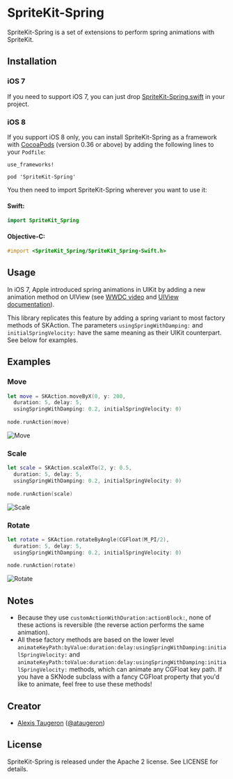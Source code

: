 SpriteKit-Spring
================

SpriteKit-Spring is a set of extensions to perform spring animations with SpriteKit.

## Installation

### iOS 7

If you need to support iOS 7, you can just drop [SpriteKit-Spring.swift](SpriteKit-Spring.swift) in your project.

### iOS 8

If you support iOS 8 only, you can install SpriteKit-Spring as a framework with [CocoaPods](https://cocoapods.org) (version 0.36 or above) by adding the following lines to your ```Podfile```:

```
use_frameworks!

pod 'SpriteKit-Spring'
```

You then need to import SpriteKit-Spring wherever you want to use it:

#### Swift:
```swift
import SpriteKit_Spring
```
#### Objective-C:
```objective-c
#import <SpriteKit_Spring/SpriteKit_Spring-Swift.h>
```

## Usage

In iOS 7, Apple introduced spring animations in UIKit by adding a new animation method on UIView (see [WWDC video](https://developer.apple.com/videos/wwdc/2014/#221) and [UIView documentation](https://developer.apple.com/library/ios/documentation/UIKit/Reference/UIView_Class/index.html#//apple_ref/occ/clm/UIView/animateWithDuration:delay:usingSpringWithDamping:initialSpringVelocity:options:animations:completion:)).

This library replicates this feature by adding a spring variant to most factory methods of SKAction. The parameters ```usingSpringWithDamping:``` and ```initialSpringVelocity:``` have the same meaning as their UIKit counterpart. See below for examples.

## Examples

### Move

```swift
let move = SKAction.moveByX(0, y: 200, 
  duration: 5, delay: 5,
  usingSpringWithDamping: 0.2, initialSpringVelocity: 0)
  
node.runAction(move)
```

![Move](https://ataugeron.github.io/SpriteKit-Spring/bounce_1.gif)

### Scale

```swift
let scale = SKAction.scaleXTo(2, y: 0.5,
  duration: 5, delay: 5,
  usingSpringWithDamping: 0.2, initialSpringVelocity: 0)
  
node.runAction(scale)
```

![Scale](https://ataugeron.github.io/SpriteKit-Spring/bounce_2.gif)

### Rotate

```swift
let rotate = SKAction.rotateByAngle(CGFloat(M_PI/2),
  duration: 5, delay: 5,
  usingSpringWithDamping: 0.2, initialSpringVelocity: 0)
  
node.runAction(rotate)
```

![Rotate](https://ataugeron.github.io/SpriteKit-Spring/bounce_3.gif)

## Notes

- Because they use ```customActionWithDuration:actionBlock:```, none of these actions is reversible (the reverse action performs the same animation).
- All these factory methods are based on the lower level ```animateKeyPath:byValue:duration:delay:usingSpringWithDamping:initialSpringVelocity:``` and ```animateKeyPath:toValue:duration:delay:usingSpringWithDamping:initialSpringVelocity:``` methods, which can animate any CGFloat key path. If you have a SKNode subclass with a fancy CGFloat property that you'd like to animate, feel free to use these methods!

## Creator

- [Alexis Taugeron](http://alexistaugeron.com) ([@ataugeron](https://twitter.com/ataugeron))

## License

SpriteKit-Spring is released under the Apache 2 license. See LICENSE for details.
